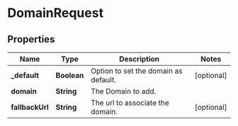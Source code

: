 # DomainRequest

## Properties
Name | Type | Description | Notes
------------ | ------------- | ------------- | -------------
**_default** | **Boolean** | Option to set the domain as default. |  [optional]
**domain** | **String** | The Domain to add. | 
**fallbackUrl** | **String** | The url to associate the domain. |  [optional]
